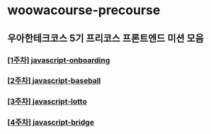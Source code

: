 # woowacourse-precourse
## 우아한테크코스 5기 프리코스 프론트엔드 미션 모음
### [[1주차] javascript-onboarding](https://github.com/taehwan01/woowacourse-precourse/tree/main/javascript-onboarding)
### [[2주차] javascript-baseball](https://github.com/taehwan01/woowacourse-precourse/tree/main/javascript-baseball)
### [[3주차] javascript-lotto](https://github.com/taehwan01/woowacourse-precourse/tree/main/javascript-lotto)
### [[4주차] javascript-bridge](https://github.com/taehwan01/woowacourse-precourse/tree/main/javascript-bridge)
